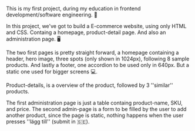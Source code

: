 This is my first project, during my education in frontend development/software engineering. 🚀

In this project, we've got to build a E-commerce website, using only HTML and CSS. Containg a homepage, product-detail page. And also an administration page. 🖥️

The two first pages is pretty straight forward, a homepage containing a header, hero image, three spots (only shown in 1024px), following 8 sample products. And lastly a footer, one accordion to be used only in 640px. But a static one used for bigger screens 💻.

Product-details, is a overview of the product, followed by 3 ''similar'' products.

The first administration page is just a table containg product-name,  SKU, and price. The second admin-page is a form to be filled by the user to add another product, since the page is static, nothing happens when the user presses ''lägg till'' (submit in 🇸🇪).

